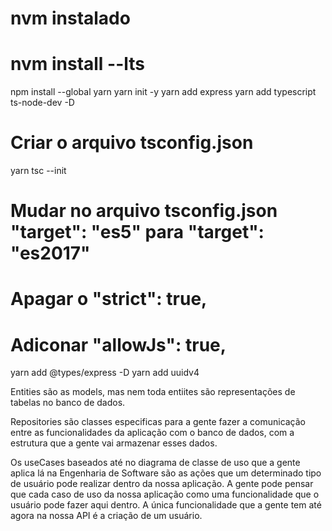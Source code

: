 # nvm instalado
# nvm install --lts
npm install --global yarn
yarn init -y
yarn add express
yarn add typescript ts-node-dev -D
# Criar o arquivo tsconfig.json
yarn tsc --init
# Mudar no arquivo tsconfig.json "target": "es5" para "target": "es2017"    
# Apagar o "strict": true,
# Adiconar "allowJs": true,
yarn add @types/express -D
yarn add uuidv4

Entities são as models, mas nem toda entiites são representações de tabelas no banco de dados.

Repositories são classes especificas para a gente fazer a comunicação entre as funcionalidades da aplicação com o banco de dados, com a estrutura que a gente vai armazenar esses dados.

Os useCases baseados até no diagrama de classe de uso que a gente aplica lá na Engenharia de Software
são as ações que um determinado tipo de usuário pode realizar dentro da nossa aplicação. A gente pode pensar que cada caso de uso da nossa aplicação como uma funcionalidade que o usuário pode fazer aqui dentro. A única funcionalidade que a gente tem até agora na nossa API é a criação de um usuário.